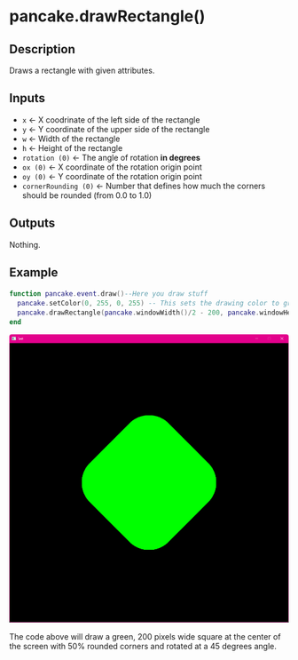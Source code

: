 # pancake.drawRectangle()

## Description

Draws a rectangle with given attributes.

## Inputs

- `x` <- X coodrinate of the left side of the rectangle
- `y` <- Y coordinate of the upper side of the rectangle
- `w` <- Width of the rectangle
- `h` <- Height of the rectangle
- `rotation (0)` <- The angle of rotation **in degrees**
- `ox (0)` <- X coordinate of the rotation origin point
- `oy (0)` <- Y coordinate of the rotation origin point
- `cornerRounding (0)` <- Number that defines how much the corners should be rounded (from 0.0 to 1.0)

## Outputs

Nothing.

## Example

```Lua
function pancake.event.draw()--Here you draw stuff
  pancake.setColor(0, 255, 0, 255) -- This sets the drawing color to green
  pancake.drawRectangle(pancake.windowWidth()/2 - 200, pancake.windowHeight()/2 - 200, 400, 400, 45, 200, 200, 0.5) --Draws a centered square
end
```
![Screenshot](../../images/drawRectangle1.png)

The code above will draw a green, 200 pixels wide square at the center of the screen with 50% rounded corners and rotated at a 45 degrees angle.
